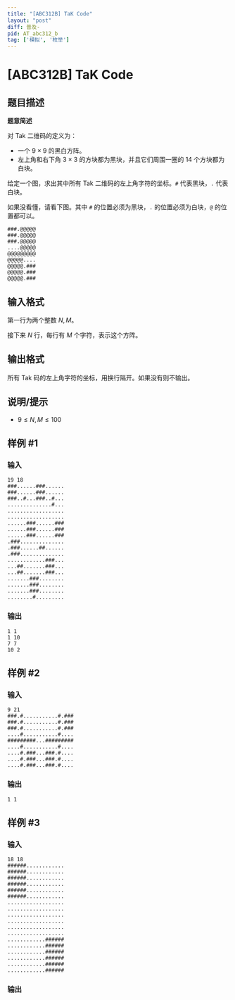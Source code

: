 ```yaml
---
title: "[ABC312B] TaK Code"
layout: "post"
diff: 普及-
pid: AT_abc312_b
tag: ['模拟', '枚举']
---
```


# [ABC312B] TaK Code

## 题目描述

**题意简述**

对 Tak 二维码的定义为：

- 一个 $9 \times 9$ 的黑白方阵。
- 左上角和右下角 $3 \times 3$ 的方块都为黑块，并且它们周围一圈的 $14$ 个方块都为白块。

给定一个图，求出其中所有 Tak 二维码的左上角字符的坐标。`#` 代表黑块，`.` 代表白块。

如果没看懂，请看下图。其中 `#` 的位置必须为黑块，`.` 的位置必须为白块，`@` 的位置都可以。
```
###.@@@@@
###.@@@@@
###.@@@@@
....@@@@@
@@@@@@@@@
@@@@@....
@@@@@.###
@@@@@.###
@@@@@.###
```

## 输入格式

第一行为两个整数 $N,M$。

接下来 $N$ 行，每行有 $M$ 个字符，表示这个方阵。

## 输出格式

所有 Tak 码的左上角字符的坐标，用换行隔开。如果没有则不输出。

## 说明/提示

- $9 \le N,M \le 100$

## 样例 #1

### 输入

```
19 18
###......###......
###......###......
###..#...###..#...
..............#...
..................
..................
......###......###
......###......###
......###......###
.###..............
.###......##......
.###..............
............###...
...##.......###...
...##.......###...
.......###........
.......###........
.......###........
........#.........
```

### 输出

```
1 1
1 10
7 7
10 2
```

## 样例 #2

### 输入

```
9 21
###.#...........#.###
###.#...........#.###
###.#...........#.###
....#...........#....
#########...#########
....#...........#....
....#.###...###.#....
....#.###...###.#....
....#.###...###.#....
```

### 输出

```
1 1
```

## 样例 #3

### 输入

```
18 18
######............
######............
######............
######............
######............
######............
..................
..................
..................
..................
..................
..................
............######
............######
............######
............######
............######
............######
```

### 输出

```

```

